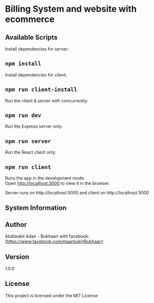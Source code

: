# Billing System and website with ecommerce

## Available Scripts

 Install dependencies for server:
## `npm install`

 Install dependencies for client:
## `npm run client-install`

 Run the client & server with concurrently:
## `npm run dev`

Run the Express server only:
## `npm run server`

Run the React client only:
## `npm run client`

Runs the app in the development mode.\
Open [http://localhost:3000](http://localhost:3000) to view it in the browser.

 Server runs on http://localhost:5000 and client on http://localhost:3000


## System Information

## Author
Abdiwakil Adan - Bukhaari with facebook: [https://www.facebook.com/maanlule](Bukhaari)

## Version
1.0.0

## License
This project is licensed under the MIT License
